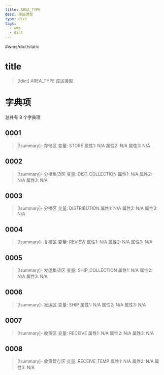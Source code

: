 ```yaml
---
title: AREA_TYPE
desc: 库区类型
type: dict
tags:
  - wms
  - dict
---
```

#wms/dict/static

# title
>[!dict] AREA_TYPE
> 库区类型

# 字典项
总共有 8 个字典项
## 0001
>[!summary]- 存储区
>变量: STORE
>属性1: N/A
>属性2: N/A
>属性3: N/A

## 0002
>[!summary]- 分播集货区
>变量: DIST_COLLECTION
>属性1: N/A
>属性2: N/A
>属性3: N/A

## 0003
>[!summary]- 分播区
>变量: DISTRIBUTION
>属性1: N/A
>属性2: N/A
>属性3: N/A

## 0004
>[!summary]- 复核区
>变量: REVIEW
>属性1: N/A
>属性2: N/A
>属性3: N/A

## 0005
>[!summary]- 发运集货区
>变量: SHIP_COLLECTION
>属性1: N/A
>属性2: N/A
>属性3: N/A

## 0006
>[!summary]- 发运区
>变量: SHIP
>属性1: N/A
>属性2: N/A
>属性3: N/A

## 0007
>[!summary]- 收货区
>变量: RECEIVE
>属性1: N/A
>属性2: N/A
>属性3: N/A

## 0008
>[!summary]- 收货暂存区
>变量: RECEIVE_TEMP
>属性1: N/A
>属性2: N/A
>属性3: N/A
